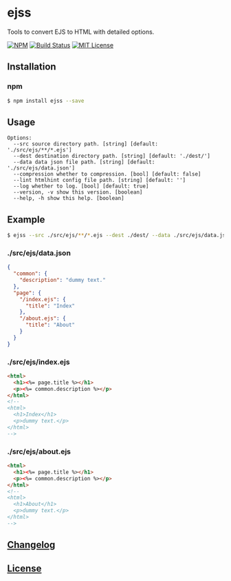 # ejss

Tools to convert EJS to HTML with detailed options.

[![NPM](https://nodei.co/npm/ejss.png)](https://nodei.co/npm/ejss/)
[![Build Status](https://travis-ci.org/isaxxx/ejss.svg?branch=master)](https://travis-ci.org/isaxxx/ejss)
[![MIT License](http://img.shields.io/badge/license-MIT-blue.svg?style=flat)](LICENSE)

## Installation

### npm

```bash
$ npm install ejss --save
```

## Usage

```
Options:
  --src source directory path. [string] [default: './src/ejs/**/*.ejs']
  --dest destination directory path. [string] [default: './dest/']
  --data data json file path. [string] [default: './src/ejs/data.json']
  --compression whether to compression. [bool] [default: false]
  --lint htmlhint config file path. [string] [default: '']
  --log whether to log. [bool] [default: true]
  --version, -v show this version. [boolean]
  --help, -h show this help. [boolean]
```

## Example

```bash
$ ejss --src ./src/ejs/**/*.ejs --dest ./dest/ --data ./src/ejs/data.json --compression false --log true
```

### ./src/ejs/data.json

```json
{
  "common": {
    "description": "dummy text."
  },
  "page": {
    "/index.ejs": {
      "title": "Index"
    },
    "/about.ejs": {
      "title": "About"
    }
  }
}
```

### ./src/ejs/index.ejs

```html
<html>
  <h1><%= page.title %></h1>
  <p><%= common.description %></p>
</html>
<!--
<html>
  <h1>Index</h1>
  <p>dummy text.</p>
</html>
-->
```

### ./src/ejs/about.ejs

```html
<html>
  <h1><%= page.title %></h1>
  <p><%= common.description %></p>
</html>
<!--
<html>
  <h1>About</h1>
  <p>dummy text.</p>
</html>
-->
```

## [Changelog](CHANGELOG.md)

## [License](LICENSE)
